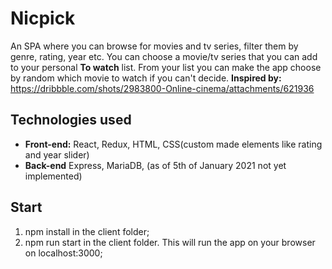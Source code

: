 # Nicpick

An SPA where you can browse for movies and tv series, filter them by genre, rating, year etc. You can choose a movie/tv series that you can add to your personal **To watch** list. From your list you can make the app choose by random which movie to watch if you can't decide.
**Inspired by:** https://dribbble.com/shots/2983800-Online-cinema/attachments/621936

## **Technologies used**
- **Front-end:** React, Redux, HTML, CSS(custom made elements like rating and year slider)
- **Back-end** Express, MariaDB, (as of 5th of January 2021 not yet implemented)

## Start
1. npm install in the client folder;
2. npm run start in the client folder. This will run the app on your browser on localhost:3000;
